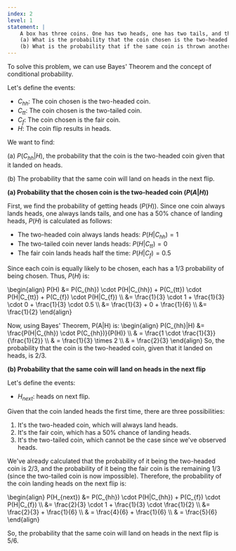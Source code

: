 ```yaml
---
index: 2
level: 1
statement: |
    A box has three coins. One has two heads, one has two tails, and the other is a fair coin with one head and one tail. A coin is chosen at random, is flipped, and comes up heads.   
    (a) What is the probability that the coin chosen is the two-headed coin?  
    (b) What is the probability that if the same coin is thrown another time, it will come up heads?   
---
```


To solve this problem, we can use Bayes' Theorem and the concept of conditional probability.

Let's define the events:
- $C_{hh}$: The coin chosen is the two-headed coin.
- $C_{tt}$: The coin chosen is the two-tailed coin.
- $C_{f}$: The coin chosen is the fair coin.
- $H$: The coin flip results in heads.

We want to find:

(a) $P(C_{hh}|H)$, the probability that the coin is the two-headed coin given that it landed on heads.

(b) The probability that the same coin will land on heads in the next flip.

**(a) Probability that the chosen coin is the two-headed coin $(P(A|H))$**

First, we find the probability of getting heads $(P(H))$. Since one coin always lands heads, one always lands tails, and one has a 50% chance of landing heads, $P(H)$ is calculated as follows:

- The two-headed coin always lands heads: $P(H|C_{hh}) = 1$
- The two-tailed coin never lands heads: $P(H|C_{tt}) = 0$
- The fair coin lands heads half the time: $P(H|C_{f}) = 0.5$

Since each coin is equally likely to be chosen, each has a $1/3$ probability of being chosen. Thus, $P(H)$ is:

\begin{align}
P(H) &= P(C_{hh}) \cdot P(H|C_{hh}) + P(C_{tt}) \cdot P(H|C_{tt}) + P(C_{f}) \cdot P(H|C_{f}) \\\\
&= \frac{1}{3} \cdot 1 + \frac{1}{3} \cdot 0 + \frac{1}{3} \cdot 0.5 \\\\
&= \frac{1}{3} + 0 + \frac{1}{6} \\\\
&= \frac{1}{2} 
\end{align}

Now, using Bayes' Theorem, P(A|H) is:
\begin{align}
P(C_{hh}|H) &= \frac{P(H|C_{hh}) \cdot P(C_{hh})}{P(H)} \\\\
& = \frac{1 \cdot \frac{1}{3}}{\frac{1}{2}} \\\\
& = \frac{1}{3} \times 2 \\\\
& = \frac{2}{3} 
\end{align}
So, the probability that the coin is the two-headed coin, given that it landed on heads, is 2/3.

**(b) Probability that the same coin will land on heads in the next flip**

Let's define the events:
- $H_{next}$: heads on next flip.

Given that the coin landed heads the first time, there are three possibilities:
1. It's the two-headed coin, which will always land heads.
2. It's the fair coin, which has a 50% chance of landing heads.
3. It's the two-tailed coin, which cannot be the case since we've observed heads.

We've already calculated that the probability of it being the two-headed coin is 2/3, and the probability of it being the fair coin is the remaining 1/3 (since the two-tailed coin is now impossible). Therefore, the probability of the coin landing heads on the next flip is:

\begin{align}
P(H_{next}) &= P(C_{hh}) \cdot P(H|C_{hh}) + P(C_{f}) \cdot P(H|C_{f}) \\\\
&= \frac{2}{3} \cdot 1 + \frac{1}{3} \cdot \frac{1}{2} \\\\
&= \frac{2}{3} + \frac{1}{6} \\\\
& = \frac{4}{6} + \frac{1}{6} \\\\
& = \frac{5}{6}
\end{align}

So, the probability that the same coin will land on heads in the next flip is 5/6.





